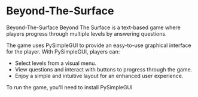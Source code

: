 # Beyond-The-Surface
Beyond-The-Surface Beyond The Surface is a text-based game where players progress through multiple levels by answering questions.

The game uses PySimpleGUI to provide an easy-to-use graphical interface for the player. With PySimpleGUI, players can:
- Select levels from a visual menu.
- View questions and interact with buttons to progress through the game.
- Enjoy a simple and intuitive layout for an enhanced user experience.

To run the game, you'll need to install PySimpleGUI
